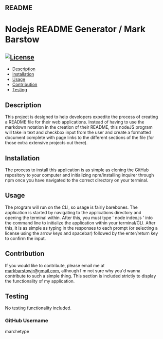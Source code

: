## README
  # Nodejs README Generator / Mark Barstow
  ## [![License](https://img.shields.io/badge/License-MIT-green.svg)](https://opensource.org/licenses/MIT)
  - [Description](#description)
  - [Installation](#installation)
  - [Usage](#usage)
  - [Contribution](#contribution)
  - [Testing](#testing)
  
  ## Description
  This project is designed to help developers expedite the process of creating a README file for their web applications. Instead of having to use the markdown notation in the creation of their README, this nodeJS program will take in text and checkbox input from the user and create a formatted document complete with page links to the different sections of the file (for those extra extensive projects out there).
  ## Installation
  The process to install this application is as simple as cloning the GitHub repository to your computer and initializing npm/installing inquirer through npm once you have navigated to the correct directory on your terminal.
  ## Usage
  The program will run on the CLI, so usage is fairly barebones. The application is started by navigating to the applications directory and opening the terminal within. After this, you must type ' node index.js ' into the command line to initialize the application within your terminal/CLI. After this, it is as simple as typing in the responses to each prompt (or selecting a license using the arrow keys and spacebar) followed by the enter/return key to confirm the input.
  ## Contribution
  If you would like to contribute, please email me at markbarstowjr@gmail.com, although I'm not sure why you'd wanna contribute to such a simple thing. This section is included strictly to display the functionality of my application.
  ## Testing
  No testing functionality included.
  ### GitHub Username
  marchetype

